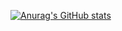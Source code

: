 [![Anurag's GitHub stats](https://github-readme-stats.vercel.app/api?username=Killu4Zoldyck)](https://github.com/anuraghazra/github-readme-stats)
